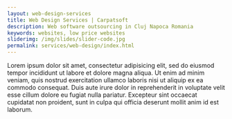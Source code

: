 ```yaml
---
layout: web-design-services
title: Web Design Services | Carpatsoft
description: Web software outsourcing in Cluj Napoca Romania
keywords: websites, low price websites 
sliderimg: /img/slides/slider-code.jpg
permalink: services/web-design/index.html
---
```


Lorem ipsum dolor sit amet, consectetur adipisicing elit, sed do eiusmod
tempor incididunt ut labore et dolore magna aliqua. Ut enim ad minim veniam,
quis nostrud exercitation ullamco laboris nisi ut aliquip ex ea commodo
consequat. Duis aute irure dolor in reprehenderit in voluptate velit esse
cillum dolore eu fugiat nulla pariatur. Excepteur sint occaecat cupidatat non
proident, sunt in culpa qui officia deserunt mollit anim id est laborum.